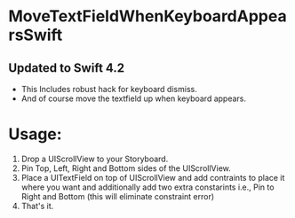 
# MoveTextFieldWhenKeyboardAppearsSwift
## Updated to Swift 4.2

- This Includes robust hack for keyboard dismiss.
- And of course move the textfield up when keyboard appears. 

# Usage:
1) Drop a UIScrollView to your Storyboard.
2) Pin Top, Left, Right and Bottom sides of the UIScrollView.
3) Place a UITextField on top of UIScrollView and add contraints to place it where you want and additionally add two extra constarints i.e., Pin to Right and Bottom (this will eliminate constraint error)
4) That's it. 

